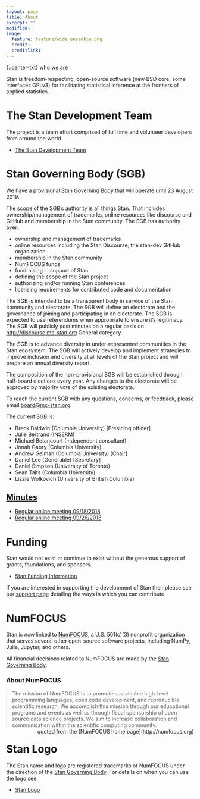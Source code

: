 ```yaml
---
layout: page
title: About
excerpt: ""
modified:
image:
  feature: feature/wide_ensemble.png
  credit:
  creditlink:
---
```


{:.center-txt}
who we are

Stan is freedom-respecting, open-source software <span
class="note">(new BSD core, some interfaces GPLv3)</span>
for facilitating statistical inference at the frontiers
of applied statistics.

# The Stan Development Team

The project is a team effort comprised of full time and
volunteer developers from around the world.

* <p><a href="/about/team/">The Stan Development Team</a></p>

# Stan Governing Body (SGB)

We have a provisional Stan Governing Body that will operate until 23 August 2019.

The scope of the SGB’s authority is all things Stan. That includes ownership/management of trademarks, online resources like discourse and GitHub and membership in the Stan community. The SGB has authority over:

* ownership and management of trademarks
* online resources including the Stan Discourse, the stan-dev GitHub organization
* membership in the Stan community
* NumFOCUS funds
* fundraising in support of Stan
* defining the scope of the Stan project
* authorizing and/or running Stan conferences
* licensing requirements for contributed code and documentation

The SGB is intended to be a transparent body in service of the Stan community and electorate. The SGB will define an electorate and the governance of joining and participating in an electorate. The SGB is expected to use referendums when appropriate to ensure it’s legitimacy. The SGB will publicly post minutes on a regular basis on http://discourse.mc-stan.org General category.

The SGB is to advance diversity in under-represented communities in the Stan ecosystem. The SGB will actively develop and implement strategies to improve inclusion and diversity at all levels of the Stan project and will prepare an annual diversity report.

The composition of the non-provisional SGB will be established through half-board elections every year. Any changes to the electorate will be approved by majority vote of the existing electorate.

To reach the current SGB with any questions, concerns, or feedback, please email <board@mc-stan.org>.

The current SGB is:

* Breck Baldwin <span class="note">(Columbia University)</span> [Presiding officer]
* Julie Bertrand  <span class="note">(INSERM)</span>
* Michael Betancourt <span class="note">(Independent consultant)</span>
* Jonah Gabry <span class="note">(Columbia University)</span>
* Andrew Gelman <span class="note">(Columbia University)</span> [Chair]
* Daniel Lee <span class="note">(Generable)</span> [Secretary]
* Daniel Simpson <span class="note">(University of Toronto)</span>
* Sean Talts <span class="note">(Columbia University)</span>
* Lizzie Wolkovich <span class="note">(University of British Columbia)</span>

## [Minutes](/about/sgb/minutes)

- [Regular online meeting 09/18/2018](/about/sgb/minutes.html#20180918-regular-online-meeting)
- [Regular online meeting 09/26/2018](/about/sgb/minutes.html#20180926-regular-online-meeting)


# Funding

Stan would not exist or continue to exist without the
generous support of grants, foundations, and sponsors.

* <p><a href="/about/funding/index.html">Stan Funding Information</a></p>

If you are interested in supporting the development of
Stan then please see our [support page](/support/)
detailing the ways in which you can contribute.


# NumFOCUS

Stan is now linked to [NumFOCUS](http://numfocus.org/), a
U.S. 501(c)(3) nonprofit organization that serves several other
open-source software projects, including NumPy, Julia, Jupyter, and
others.

All financial decisions related to NumFOCUS are made by the [Stan Governing Body](#stan-governing-body-sgb).

### About NumFOCUS

<blockquote style="margin:1em 0 0 0;">
The mission of NumFOCUS is to promote sustainable high-level
programming languages, open code development, and reproducible
scientific research. We accomplish this mission through our
educational programs and events as well as through fiscal sponsorship
of open source data science projects. We aim to increase collaboration
and communication within the scientific computing community.
</blockquote>
<span style="float:right" class="note">quoted from the [NumFOCUS home page](http://numfocus.org)</span>



# Stan Logo

The Stan name and logo are registered trademarks of NumFOCUS
under the direction of the [Stan Governing Body](#stan-governing-body-sgb).  For details
on when you can use the logo see

* <p><a href="/about/logo/index.html">Stan Logo</a></p>

